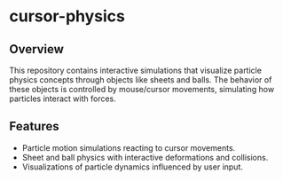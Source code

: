 # cursor-physics
## Overview
This repository contains interactive simulations that visualize particle physics concepts through objects like sheets and balls. The behavior of these objects is controlled by mouse/cursor movements, simulating how particles interact with forces.

## Features
- Particle motion simulations reacting to cursor movements.
- Sheet and ball physics with interactive deformations and collisions.
- Visualizations of particle dynamics influenced by user input.
